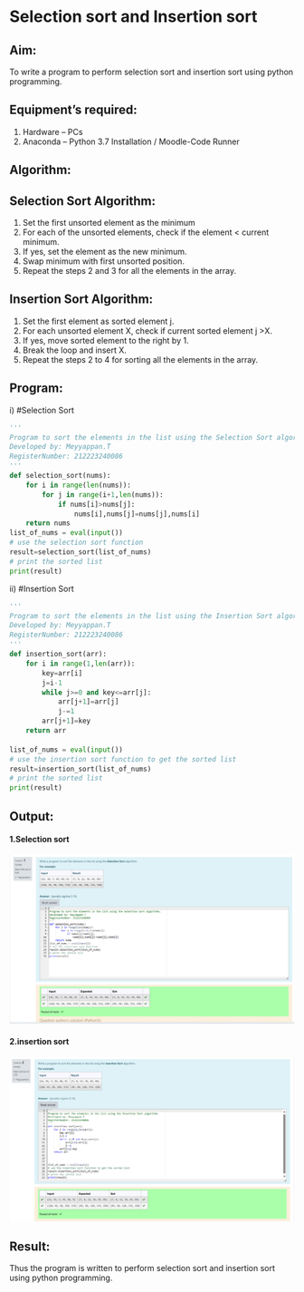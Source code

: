 # Selection sort and Insertion sort
## Aim:
To write a program to perform selection sort and insertion sort using python programming.
## Equipment’s required:
1.	Hardware – PCs
2.	Anaconda – Python 3.7 Installation / Moodle-Code Runner
## Algorithm:
## Selection Sort Algorithm:
1.	Set the first unsorted element as the minimum
2.	For each of the unsorted elements, check if the element < current minimum.
3.	If yes, set the element as the new minimum.
4.	Swap minimum with first unsorted position.
5.	Repeat the steps 2 and 3 for all the elements in the array.
## Insertion Sort Algorithm:
1.	Set the first element as sorted element j.
2.	For each unsorted element X, check if current sorted element j >X.
3.	If yes, move sorted element to the right by 1.
4.	Break the loop and insert X.
5.	Repeat the steps 2 to 4 for sorting all the elements in the array.
## Program:
i)	#Selection Sort
```py
''' 
Program to sort the elements in the list using the Selection Sort algorithm.
Developed by: Meyyappan.T
RegisterNumber: 212223240086
'''
def selection_sort(nums):
    for i in range(len(nums)):
        for j in range(i+1,len(nums)):
            if nums[i]>nums[j]:
                nums[i],nums[j]=nums[j],nums[i]
    return nums
list_of_nums = eval(input())
# use the selection sort function
result=selection_sort(list_of_nums)
# print the sorted list
print(result)
```
ii)	#Insertion Sort
```py
''' 
Program to sort the elements in the list using the Insertion Sort algorithm.
Developed by: Meyyappan.T
RegisterNumber: 212223240086
'''
def insertion_sort(arr):
    for i in range(1,len(arr)):
        key=arr[i]
        j=i-1
        while j>=0 and key<=arr[j]:
            arr[j+1]=arr[j]
            j-=1
        arr[j+1]=key
    return arr

list_of_nums = eval(input())
# use the insertion sort function to get the sorted list
result=insertion_sort(list_of_nums)
# print the sorted list
print(result)
```

## Output:
#### 1.Selection sort
![Alt text](Selection_sort.png)

#### 2.insertion sort
![Alt text](insertion_sort.png)

## Result:
Thus the program is written to perform selection sort and insertion sort using python programming.

